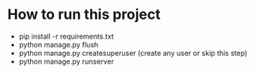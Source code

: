 # How to run this project

- pip install -r requirements.txt
- python manage.py flush
- python manage.py createsuperuser (create any user or skip this step)
- python manage.py runserver